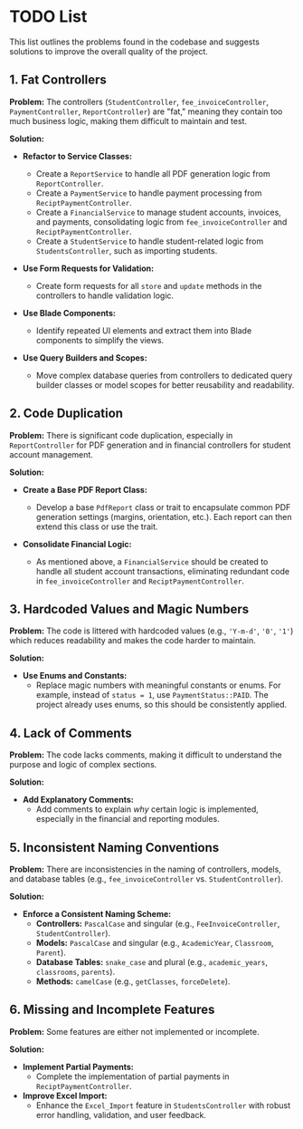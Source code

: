 
# TODO List

This list outlines the problems found in the codebase and suggests solutions to improve the overall quality of the project.

## 1. Fat Controllers

**Problem:** The controllers (`StudentController`, `fee_invoiceController`, `PaymentController`, `ReportController`) are "fat," meaning they contain too much business logic, making them difficult to maintain and test.

**Solution:**

- **Refactor to Service Classes:**
  - Create a `ReportService` to handle all PDF generation logic from `ReportController`.
  - Create a `PaymentService` to handle payment processing from `ReciptPaymentController`.
  - Create a `FinancialService` to manage student accounts, invoices, and payments, consolidating logic from `fee_invoiceController` and `ReciptPaymentController`.
  - Create a `StudentService` to handle student-related logic from `StudentsController`, such as importing students.

- **Use Form Requests for Validation:**
  - Create form requests for all `store` and `update` methods in the controllers to handle validation logic.

- **Use Blade Components:**
  - Identify repeated UI elements and extract them into Blade components to simplify the views.

- **Use Query Builders and Scopes:**
  - Move complex database queries from controllers to dedicated query builder classes or model scopes for better reusability and readability.

## 2. Code Duplication

**Problem:** There is significant code duplication, especially in `ReportController` for PDF generation and in financial controllers for student account management.

**Solution:**

- **Create a Base PDF Report Class:**
  - Develop a base `PdfReport` class or trait to encapsulate common PDF generation settings (margins, orientation, etc.). Each report can then extend this class or use the trait.

- **Consolidate Financial Logic:**
  - As mentioned above, a `FinancialService` should be created to handle all student account transactions, eliminating redundant code in `fee_invoiceController` and `ReciptPaymentController`.

## 3. Hardcoded Values and Magic Numbers

**Problem:** The code is littered with hardcoded values (e.g., `'Y-m-d'`, `'0'`, `'1'`) which reduces readability and makes the code harder to maintain.

**Solution:**

- **Use Enums and Constants:**
  - Replace magic numbers with meaningful constants or enums. For example, instead of `status = 1`, use `PaymentStatus::PAID`. The project already uses enums, so this should be consistently applied.

## 4. Lack of Comments

**Problem:** The code lacks comments, making it difficult to understand the purpose and logic of complex sections.

**Solution:**

- **Add Explanatory Comments:**
  - Add comments to explain *why* certain logic is implemented, especially in the financial and reporting modules.

## 5. Inconsistent Naming Conventions

**Problem:** There are inconsistencies in the naming of controllers, models, and database tables (e.g., `fee_invoiceController` vs. `StudentController`).

**Solution:**

- **Enforce a Consistent Naming Scheme:**
  - **Controllers:** `PascalCase` and singular (e.g., `FeeInvoiceController`, `StudentController`).
  - **Models:** `PascalCase` and singular (e.g., `AcademicYear`, `Classroom`, `Parent`).
  - **Database Tables:** `snake_case` and plural (e.g., `academic_years`, `classrooms`, `parents`).
  - **Methods:** `camelCase` (e.g., `getClasses`, `forceDelete`).

## 6. Missing and Incomplete Features

**Problem:** Some features are either not implemented or incomplete.

**Solution:**

- **Implement Partial Payments:**
  - Complete the implementation of partial payments in `ReciptPaymentController`.
- **Improve Excel Import:**
  - Enhance the `Excel_Import` feature in `StudentsController` with robust error handling, validation, and user feedback.

